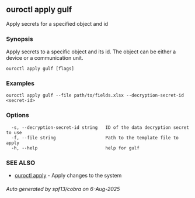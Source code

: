 ## ouroctl apply gulf

Apply secrets for a specified object and id

### Synopsis

Apply secrets to a specific object and its id. The object can be either a device or a communication unit.

```
ouroctl apply gulf [flags]
```

### Examples

```
ouroctl apply gulf --file path/to/fields.xlsx --decryption-secret-id <secret-id>
```

### Options

```
  -s, --decryption-secret-id string   ID of the data decryption secret to use
  -f, --file string                   Path to the template file to apply
  -h, --help                          help for gulf
```

### SEE ALSO

* [ouroctl apply](ouroctl_apply.md)	 - Apply changes to the system

###### Auto generated by spf13/cobra on 6-Aug-2025
